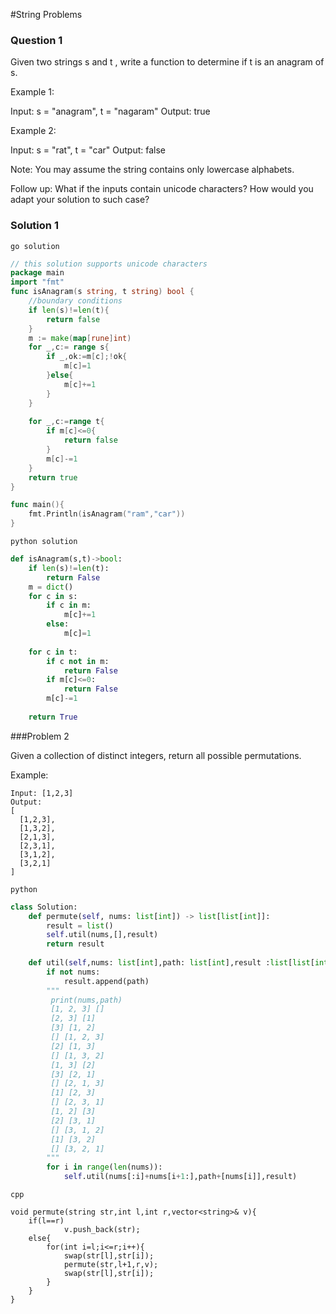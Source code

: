 #String Problems

### Question 1
Given two strings s and t , write a function to determine if t is an anagram of s.

Example 1:

Input: s = "anagram", t = "nagaram"
Output: true

Example 2:

Input: s = "rat", t = "car"
Output: false

Note:
You may assume the string contains only lowercase alphabets.

Follow up:
What if the inputs contain unicode characters? How would you adapt your solution to such case?


### Solution 1

`go solution`
```go
// this solution supports unicode characters 
package main
import "fmt"
func isAnagram(s string, t string) bool {
    //boundary conditions
    if len(s)!=len(t){
        return false
    }
    m := make(map[rune]int)
    for _,c:= range s{
        if _,ok:=m[c];!ok{
            m[c]=1
        }else{
            m[c]+=1
        }
    }
    
    for _,c:=range t{
        if m[c]<=0{
            return false
        }
        m[c]-=1
    }
    return true
}

func main(){
	fmt.Println(isAnagram("ram","car"))
}
```
`python solution`

```python
def isAnagram(s,t)->bool:
    if len(s)!=len(t):
        return False
    m = dict()
    for c in s:
        if c in m:
            m[c]+=1
        else:
            m[c]=1
    
    for c in t:
        if c not in m:
            return False
        if m[c]<=0:
            return False
        m[c]-=1
        
    return True
```

###Problem 2

Given a collection of distinct integers, return all possible permutations.

Example:

```
Input: [1,2,3]
Output:
[
  [1,2,3],
  [1,3,2],
  [2,1,3],
  [2,3,1],
  [3,1,2],
  [3,2,1]
]
```
`python`

```python
class Solution:
    def permute(self, nums: list[int]) -> list[list[int]]:
        result = list()
        self.util(nums,[],result)
        return result
    
    def util(self,nums: list[int],path: list[int],result :list[list[int]]):
        if not nums:
            result.append(path)
        """   
         print(nums,path)
         [1, 2, 3] []
         [2, 3] [1]
         [3] [1, 2]
         [] [1, 2, 3]
         [2] [1, 3]
         [] [1, 3, 2]
         [1, 3] [2]
         [3] [2, 1]
         [] [2, 1, 3]
         [1] [2, 3]
         [] [2, 3, 1]
         [1, 2] [3]
         [2] [3, 1]
         [] [3, 1, 2]
         [1] [3, 2]
         [] [3, 2, 1]
        """
        for i in range(len(nums)):
            self.util(nums[:i]+nums[i+1:],path+[nums[i]],result)
```

`cpp`

```
void permute(string str,int l,int r,vector<string>& v){
    if(l==r)
            v.push_back(str);
    else{
        for(int i=l;i<=r;i++){
            swap(str[l],str[i]);
            permute(str,l+1,r,v);
            swap(str[l],str[i]);
        }
    }
}
```

